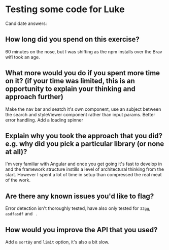 # Testing some code for Luke

Candidate answers:

## How long did you spend on this exercise?

60 minutes on the nose, but I was shifting as the npm installs over the Brav wifi took an age.

## What more would you do if you spent more time on it? (if your time was limited, this is an opportunity to explain your thinking and approach further)

Make the nav bar and seatch it's own component, use an subject between the search and styleViewer component rather than input params.
Better error handling.
Add a loading spinner

## Explain why you took the approach that you did? e.g. why did you pick a particular library (or none at all)?

I'm very familiar with Angular and once you get going it's fast to develop in and the framework structure instills a level of architectural thinking from the start. However I spent a lot of time in setup than compressed the real meat of the work.

## Are there any known issues you'd like to flag?

Error detection isn't thoroughly tested, have also only tested for `32gg`, `asdfasdf` and ` `. 

## How would you improve the API that you used?

Add a `sortBy` and `limit` option, it's also a bit slow.